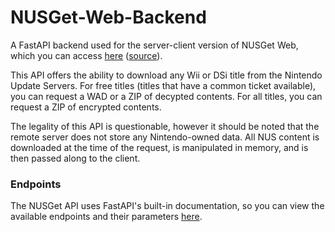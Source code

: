 # NUSGet-Web-Backend
A FastAPI backend used for the server-client version of NUSGet Web, which you can access [here](https://nusget.ninjacheetah.dev) ([source](https://github.com/NinjaCheetah/NUSGet-Web)).

This API offers the ability to download any Wii or DSi title from the Nintendo Update Servers. For free titles (titles that have a common ticket available), you can request a WAD or a ZIP of decypted contents. For all titles, you can request a ZIP of encrypted contents.

The legality of this API is questionable, however it should be noted that the remote server does not store any Nintendo-owned data. All NUS content is downloaded at the time of the request, is manipulated in memory, and is then passed along to the client.

### Endpoints
The NUSGet API uses FastAPI's built-in documentation, so you can view the available endpoints and their parameters [here](https://api.nusget.ninjacheetah.dev/docs).
